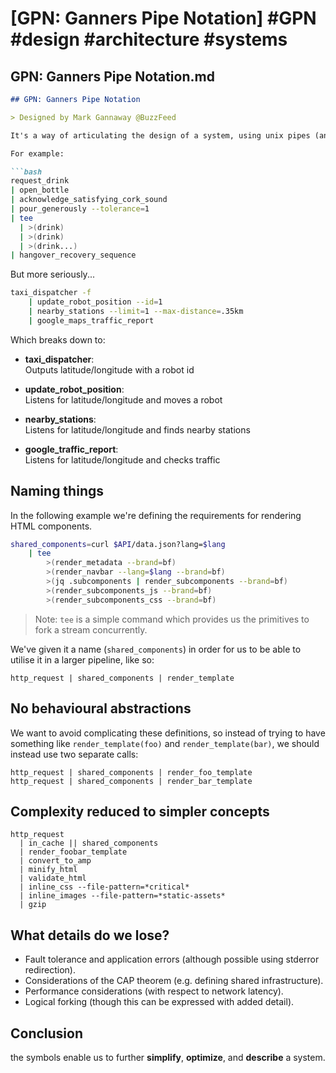 # [GPN: Ganners Pipe Notation] #GPN #design #architecture #systems

## GPN: Ganners Pipe Notation.md

```markdown
## GPN: Ganners Pipe Notation

> Designed by Mark Gannaway @BuzzFeed

It's a way of articulating the design of a system, using unix pipes (and other recognised syntax), without worrying about the concrete implementation.

For example:

```bash
request_drink
| open_bottle
| acknowledge_satisfying_cork_sound
| pour_generously --tolerance=1
| tee
  | >(drink)
  | >(drink)
  | >(drink...)
| hangover_recovery_sequence
```

But more seriously...

```bash
taxi_dispatcher -f 
    | update_robot_position --id=1
    | nearby_stations --limit=1 --max-distance=.35km
    | google_maps_traffic_report
```

Which breaks down to:

- **taxi_dispatcher**:  
  Outputs latitude/longitude with a robot id  

- **update_robot_position**:  
  Listens for latitude/longitude and moves a robot

- **nearby_stations**:  
  Listens for latitude/longitude and finds nearby stations

- **google_traffic_report**:  
  Listens for latitude/longitude and checks traffic
  
## Naming things

In the following example we're defining the requirements for rendering HTML components.

```bash
shared_components=curl $API/data.json?lang=$lang
    | tee
        >(render_metadata --brand=bf)
        >(render_navbar --lang=$lang --brand=bf)
        >(jq .subcomponents | render_subcomponents --brand=bf)
        >(render_subcomponents_js --brand=bf)
        >(render_subcomponents_css --brand=bf)
```

> Note: `tee` is a simple command which provides us the primitives to fork a stream concurrently.

We've given it a name (`shared_components`) in order for us to be able to utilise it in a larger pipeline, like so:

```
http_request | shared_components | render_template
```

## No behavioural abstractions

We want to avoid complicating these definitions, so instead of trying to have something like `render_template(foo)` and `render_template(bar)`, we should instead use two separate calls:

```
http_request | shared_components | render_foo_template
http_request | shared_components | render_bar_template
```

## Complexity reduced to simpler concepts

```
http_request
  | in_cache || shared_components
  | render_foobar_template
  | convert_to_amp
  | minify_html
  | validate_html
  | inline_css --file-pattern=*critical*
  | inline_images --file-pattern=*static-assets*
  | gzip
```

## What details do we lose?

- Fault tolerance and application errors (although possible using stderror redirection).
- Considerations of the CAP theorem (e.g. defining shared infrastructure).
- Performance considerations (with respect to network latency).
- Logical forking (though this can be expressed with added detail).

## Conclusion

the symbols enable us to further **simplify**, **optimize**, and **describe** a system.
```

